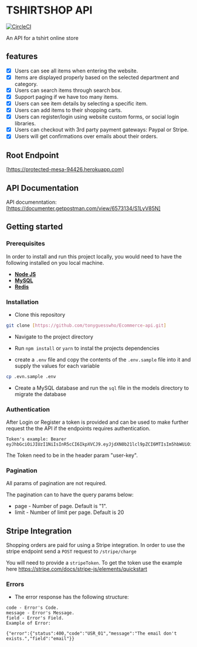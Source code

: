 # TSHIRTSHOP API
[![CircleCI](https://circleci.com/gh/tonyguesswho/Ecommerce-api/tree/develop.svg?style=svg&circle-token=0768d804778c56264ebc1d9b21cca4575829db96)](https://circleci.com/gh/tonyguesswho/Ecommerce-api/tree/develop)

An API for a tshirt online store

## features

* [x] Users can see all items when entering the website.
* [x] Items are displayed properly based on the selected department and category.
* [x] Users can search items through search box.
* [x] Support paging if we have too many items.
* [x] Users can see item details by selecting a specific item.
* [x] Users can add items to their shopping carts.
* [x] Users can register/login using website custom forms, or social login libraries.
* [x] Users can checkout with 3rd party payment gateways: Paypal or Stripe.
* [x] Users will get confirmations over emails about their orders.

## Root Endpoint

[https://protected-mesa-94426.herokuapp.com]

## API Documentation

API documenntation: [https://documenter.getpostman.com/view/6573134/S1LyV85N]

## Getting started

### Prerequisites

In order to install and run this project locally, you would need to have the following installed on you local machine.

* [**Node JS**](https://nodejs.org/en/)
* [**MySQL**](https://www.mysql.com/downloads/)
* [**Redis**](https://redis.io)

### Installation

* Clone this repository

```sh
git clone [https://github.com/tonyguesswho/Ecommerce-api.git]
```

* Navigate to the project directory



* Run `npm install` or `yarn` to instal the projects dependencies
* create a `.env` file and copy the contents of the `.env.sample` file into it and supply the values for each variable

```sh
cp .evn.sample .env
```

* Create a MySQL database and run the `sql` file in the models directory to migrate the database

### Authentication
After Login or Register a token is provided and can be used to make  further request the the  API if the endpoints requires authentication.

```
Token's example: Bearer eyJhbGciOiJIUzI1NiIsInR5cCI6IkpXVCJ9.eyJjdXN0b21lcl9pZCI6MTIsIm5hbWUiOiJFZGVyIFRhdmVpcmEiLCJyb2xlIjoiY3VzdG9tZXIiLCJpYXQiOjE1NTA3ODYyMjAsImV4cCI6MTU1MDg3MjYyMH0.QEGdry367EQNxBqzuUDCGJscWkq8YQwJdGBgV3hztR0
```

The Token need to be in the header param "user-key".


### Pagination
All params of pagination are not required.

The pagination can to have the query params below:

- page - Number of page. Default is "1".
- limit - Number of limit per page. Default is 20


## Stripe Integration

Shopping orders are paid for using a Stripe integration. In order to use the stripe endpoint send a `POST` request to `/stripe/charge`

You will need to provide a `stripeToken`. To get the token use the example here https://stripe.com/docs/stripe-js/elements/quickstart


### Errors
 - The error response has the following structure:
```
code - Error's Code.
message - Error's Message.
field - Error's Field.
Example of Error:
```

```
{"error":{"status":400,"code":"USR_01","message":"The email don't exists.","field":"email"}}
```